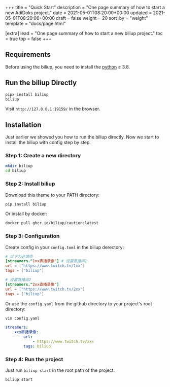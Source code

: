 +++
title = "Quick Start"
description = "One page summary of how to start a new AdiDoks project."
date = 2021-05-01T08:20:00+00:00
updated = 2021-05-01T08:20:00+00:00
draft = false
weight = 20
sort_by = "weight"
template = "docs/page.html"

[extra]
lead = "One page summary of how to start a new biliup project."
toc = true
top = false
+++

## Requirements

Before using the biliup, you need to install the [python](https://www.python.org/) ≥ 3.8.

## Run the biliup Directly

```bash
pipx install biliup
biliup
```

Visit `http://127.0.0.1:19159/` in the browser.

## Installation

Just earlier we showed you how to run the biliup directly. Now we start to
install the biliup with config step by step.

### Step 1: Create a new directory

```bash
mkdir biliup
cd biliup
```

### Step 2: Install biliup

Download this theme to your PATH directory:

```bash
pip install biliup
```

Or install by docker:

```bash
docker pull ghcr.io/biliup/caution:latest
```

### Step 3: Configuration

Create config in your `config.toml` in the biliup derectory:

```toml
# 以下为必填项
[streamers."1xx直播录像"] # 设置直播间1
url = ["https://www.twitch.tv/1xx"]
tags = ["biliup"]

# 设置直播间2
[streamers."2xx直播录像"]
url = ["https://www.twitch.tv/2xx"]
tags = ["biliup"]   
```

Or use the `config.yaml` from the github directory to your project's
root directory:

```bash
vim config.yaml
```

```yaml
streamers:
    xxx直播录像:
        url:
            - https://www.twitch.tv/xxx
        tags: biliup
```


### Step 4: Run the project

Just run `biliup start` in the root path of the project:

```bash
biliup start
```
